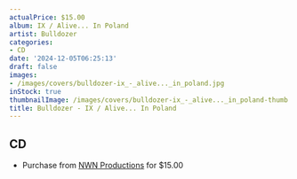 ```yaml
---
actualPrice: $15.00
album: IX / Alive... In Poland
artist: Bulldozer
categories:
- CD
date: '2024-12-05T06:25:13'
draft: false
images:
- /images/covers/bulldozer-ix_-_alive..._in_poland.jpg
inStock: true
thumbnailImage: /images/covers/bulldozer-ix_-_alive..._in_poland-thumb.jpg
title: Bulldozer - IX / Alive... In Poland
---
```


## CD
* Purchase from [NWN Productions](http://shop.nwnprod.com/index.php?route=product/product&path=93&product_id=55604&sort=pd.name&order=ASC) for $15.00
